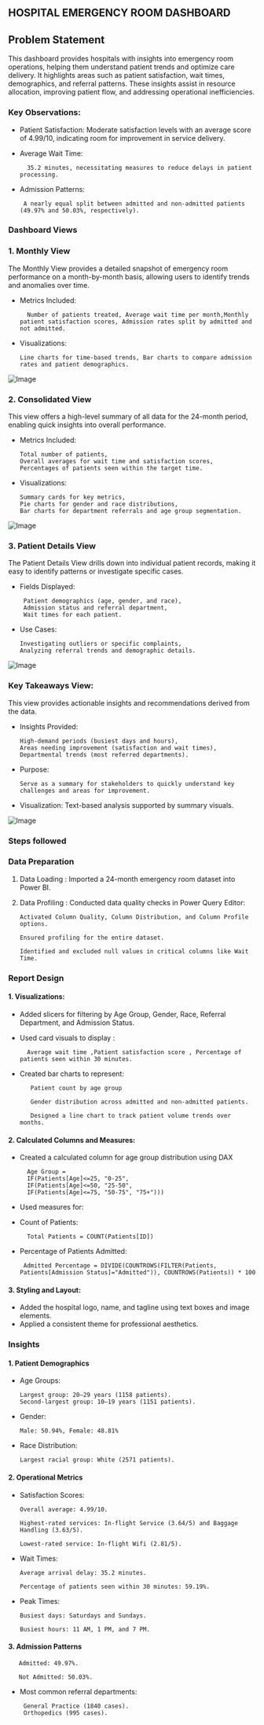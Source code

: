 



## HOSPITAL EMERGENCY ROOM DASHBOARD


## Problem Statement

This dashboard provides hospitals with insights into emergency room operations, helping them understand patient trends and optimize care delivery. It highlights areas such as patient satisfaction, wait times, demographics, and referral patterns. These insights assist in resource allocation, improving patient flow, and addressing operational inefficiencies.

### Key Observations:

- Patient Satisfaction: Moderate satisfaction levels with an average score of 4.99/10, indicating room for improvement in service delivery.

- Average Wait Time:  

        35.2 minutes, necessitating measures to reduce delays in patient processing.

- Admission Patterns: 

       A nearly equal split between admitted and non-admitted patients (49.97% and 50.03%, respectively).


###  Dashboard Views
### 1. Monthly View
The Monthly View provides a detailed snapshot of emergency room performance on a month-by-month basis, allowing users to identify trends and anomalies over time.

- Metrics Included:

        Number of patients treated, Average wait time per month,Monthly patient satisfaction scores, Admission rates split by admitted and not admitted.

- Visualizations:
      
      Line charts for time-based trends, Bar charts to compare admission rates and patient demographics.

![Image](https://github.com/user-attachments/assets/ff2ca406-ea8c-4571-854d-6965dd702f1b)



### 2. Consolidated View
This view offers a high-level summary of all data for the 24-month period, enabling quick insights into overall performance.

- Metrics Included:
      
      Total number of patients,
      Overall averages for wait time and satisfaction scores,
      Percentages of patients seen within the target time.

- Visualizations:
      
      Summary cards for key metrics,
      Pie charts for gender and race distributions,
      Bar charts for department referrals and age group segmentation.

![Image](https://github.com/user-attachments/assets/84f4d9be-0205-4966-9d67-5bab7ad49f22)


### 3. Patient Details View
The Patient Details View drills down into individual patient records, making it easy to identify patterns or investigate specific cases.

- Fields Displayed:
       
       Patient demographics (age, gender, and race),
       Admission status and referral department,
       Wait times for each patient.

- Use Cases:
      
      Investigating outliers or specific complaints,
      Analyzing referral trends and demographic details.

![Image](https://github.com/user-attachments/assets/5b2a7b0c-303c-41cc-8542-feb20c2f13c9)

### Key Takeaways View:

This view provides actionable insights and recommendations derived from the data.

- Insights Provided:
     
      High-demand periods (busiest days and hours),
      Areas needing improvement (satisfaction and wait times),
      Departmental trends (most referred departments).

- Purpose:
      
      Serve as a summary for stakeholders to quickly understand key challenges and areas for improvement.

- Visualization:
      Text-based analysis supported by summary visuals.

![Image](https://github.com/user-attachments/assets/20599321-9c69-450e-9ba1-b4597ec74086)



### Steps followed 

### Data Preparation
1. Data Loading : Imported a 24-month emergency room dataset into Power BI.
2. Data Profiling : Conducted data quality checks in Power Query Editor:

       Activated Column Quality, Column Distribution, and Column Profile options.

       Ensured profiling for the entire dataset.
    
       Identified and excluded null values in critical columns like Wait Time.
### Report Design

#### 1. Visualizations:

 - Added slicers for filtering by Age Group, Gender, Race, Referral Department, and Admission Status.
- Used card visuals to display :

        Average wait time ,Patient satisfaction score , Percentage of patients seen within 30 minutes.
- Created bar charts to represent:

         Patient count by age group

         Gender distribution across admitted and non-admitted patients.

         Designed a line chart to track patient volume trends over months.

#### 2. Calculated Columns and Measures:

- Created a calculated column for age group distribution using DAX
        
        Age Group = 
        IF(Patients[Age]<=25, "0-25",
        IF(Patients[Age]<=50, "25-50",
        IF(Patients[Age]<=75, "50-75", "75+")))

- Used measures for:
- Count of Patients:

        Total Patients = COUNT(Patients[ID])

- Percentage of Patients Admitted:

       Admitted Percentage = DIVIDE(COUNTROWS(FILTER(Patients, Patients[Admission Status]="Admitted")), COUNTROWS(Patients)) * 100

#### 3. Styling and Layout:

- Added the hospital logo, name, and tagline using text boxes and image elements.
- Applied a consistent theme for professional aesthetics.

### Insights
#### 1. Patient Demographics
- Age Groups:

      Largest group: 20–29 years (1158 patients).
      Second-largest group: 10–19 years (1151 patients).
- Gender:
      
      Male: 50.94%, Female: 48.81%
- Race Distribution:

      Largest racial group: White (2571 patients).
#### 2. Operational Metrics
- Satisfaction Scores:

      Overall average: 4.99/10.

      Highest-rated services: In-flight Service (3.64/5) and Baggage Handling (3.63/5).

      Lowest-rated service: In-flight Wifi (2.81/5).
- Wait Times:

      Average arrival delay: 35.2 minutes.

      Percentage of patients seen within 30 minutes: 59.19%.
- Peak Times:

      Busiest days: Saturdays and Sundays.

      Busiest hours: 11 AM, 1 PM, and 7 PM.
#### 3. Admission Patterns

       Admitted: 49.97%.

       Not Admitted: 50.03%.
- Most common referral departments:

       General Practice (1840 cases).
       Orthopedics (995 cases).

        
















        


        

 
 
 
 
 
 
 
 
 
 
 
 
 
 
 
 
 
 
 
 
